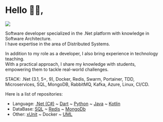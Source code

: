   <h1>Hello 👋🏻,</h1>
<p>
  <a href="mailto:danhpaiva@outlook.com" target="_blank" title="E-mail">
    <img src="https://img.shields.io/static/v1?style=flat-square&logo=microsoft&label=&message=danhpaiva@outlook.com&color=1F7334">
  </a>
</p>

<p>Software developer specialized in the .Net platform with knowledge in Software Architecture.<br>
I have expertise in the area of Distributed Systems. </p>In addition to my role as a developer, I also bring experience in technology teaching. </br>With a practical approach, I share my knowledge with students, empowering them to tackle real-world challenges.</p>

<p>STACK: .Net (3.1, 5+, 9), Docker, Redis, Swarm, Portainer, TDD, Microservices, SQL, MongoDB, RabbitMQ, Kafka, Azure, Linux, CI/CD.

Here is a list of repositories:</p>

* Language: [.Net (C#)](https://github.com/danhpaiva?tab=repositories&q=&type=&language=c%23&sort=) ~ 
[Dart](https://github.com/danhpaiva?tab=repositories&q=&type=&language=dart&sort=) ~ 
[Python](https://github.com/danhpaiva?tab=repositories&q=&type=&language=python&sort=) ~
[Java](https://github.com/danhpaiva?tab=repositories&q=&type=&language=java&sort=) ~
[Kotlin](https://github.com/danhpaiva?tab=repositories&q=&type=&language=kotlin&sort=)
* DataBase: [SQL](https://github.com/danhpaiva?tab=repositories&q=&type=&language=tsql&sort=) ~ 
[Redis](https://github.com/danhpaiva/net-redis-example-key-value) ~ 
[MongoDb](https://github.com/danhpaiva/net-api-mongodb)
* Other: [xUnit](https://github.com/danhpaiva/diplomator-net) ~ 
Docker ~
[UML](https://github.com/danhpaiva/university-diagram-plantUml)

</p>
